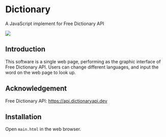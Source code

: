 # Dictionary

 A JavaScript implement for Free Dictionary API

![](https://shields.io/badge/dependencies-Chrome%20>=%2089-lightblue)

## Introduction

This software is a single web page, performing as the graphic interface of Free Dictionary API. Users can change different languages, and input the word on the web page to look up.

## Acknowledgement

Free Dictionary API: https://api.dictionaryapi.dev

## Installation

Open `main.html` in the web browser.
